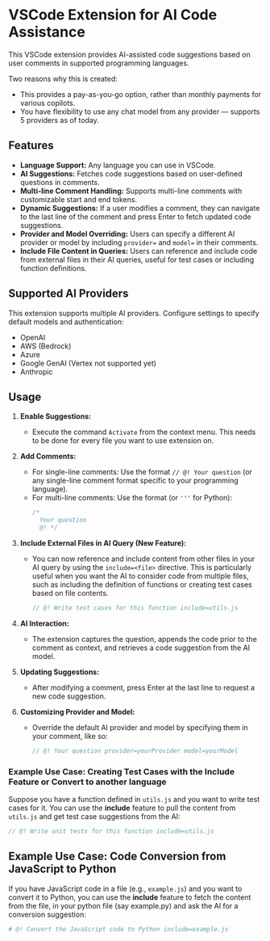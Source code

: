 # VSCode Extension for AI Code Assistance

This VSCode extension provides AI-assisted code suggestions based on user comments in supported programming languages.

Two reasons why this is created:
- This provides a pay-as-you-go option, rather than monthly payments for various copilots.
- You have flexibility to use any chat model from any provider — supports 5 providers as of today.

## Features

- **Language Support:** Any language you can use in VSCode.
- **AI Suggestions:** Fetches code suggestions based on user-defined questions in comments.
- **Multi-line Comment Handling:** Supports multi-line comments with customizable start and end tokens.
- **Dynamic Suggestions:** If a user modifies a comment, they can navigate to the last line of the comment and press Enter to fetch updated code suggestions.
- **Provider and Model Overriding:** Users can specify a different AI provider or model by including `provider=` and `model=` in their comments.
- **Include File Content in Queries:** Users can reference and include code from external files in their AI queries, useful for test cases or including function definitions.

## Supported AI Providers

This extension supports multiple AI providers. Configure settings to specify default models and authentication:
- OpenAI
- AWS (Bedrock)
- Azure
- Google GenAI (Vertex not supported yet)
- Anthropic

## Usage

1. **Enable Suggestions:**
   - Execute the command `Activate` from the context menu. This needs to be done for every file you want to use extension on.

2. **Add Comments:**
   - For single-line comments: Use the format `// @! Your question` (or any single-line comment format specific to your programming language).
   - For multi-line comments: Use the format (or `'''` for Python):
     ```javascript
     /* 
       Your question 
       @! */
     ```

3. **Include External Files in AI Query (New Feature):**
   - You can now reference and include content from other files in your AI query by using the `include=<file>` directive. This is particularly useful when you want the AI to consider code from multiple files, such as including the definition of functions or creating test cases based on file contents.
     ```javascript
     // @! Write test cases for this function include=utils.js
     ```

4. **AI Interaction:**
   - The extension captures the question, appends the code prior to the comment as context, and retrieves a code suggestion from the AI model.

5. **Updating Suggestions:**
   - After modifying a comment, press Enter at the last line to request a new code suggestion.

6. **Customizing Provider and Model:**
   - Override the default AI provider and model by specifying them in your comment, like so:
     ```javascript
     // @! Your question provider=yourProvider model=yourModel
     ```

### Example Use Case: Creating Test Cases with the Include Feature or Convert to another language

Suppose you have a function defined in `utils.js` and you want to write test cases for it. You can use the **include** feature to pull the content from `utils.js` and get test case suggestions from the AI:

```javascript
// @! Write unit tests for this function include=utils.js
```

## Example Use Case: Code Conversion from JavaScript to Python

If you have JavaScript code in a file (e.g., `example.js`) and you want to convert it to Python, you can use the **include** feature to fetch the content from the file, in your python file (say example.py) and ask the AI for a conversion suggestion:

```python
# @! Convert the JavaScript code to Python include=example.js